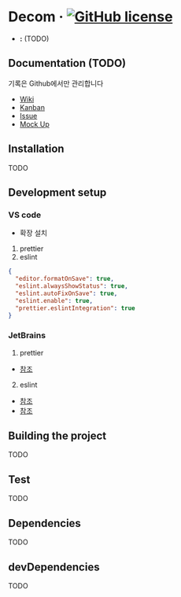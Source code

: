 # Decom &middot; [![GitHub license](https://img.shields.io/badge/license-MIT-blue.svg)](https://github.com/de-com/decom/blob/master/LICENSE)

* **:** (TODO)

## Documentation (TODO)
기록은 Github에서만 관리합니다

* [Wiki](#)
* [Kanban](#)
* [Issue](#)
* [Mock Up](#)

## Installation
TODO

## Development setup
### VS code
- 확장 설치
1. prettier
2. eslint

```json
{
  "editor.formatOnSave": true,
  "eslint.alwaysShowStatus": true,
  "eslint.autoFixOnSave": true,
  "eslint.enable": true,
  "prettier.eslintIntegration": true
}
```
### JetBrains
1. prettier
- [참조](https://medium.com/@jm90mm/adding-prettier-to-webstorm-a218eeec04d2)
2. eslint
- [참조](https://medium.com/@netczuk/even-faster-code-formatting-using-eslint-22b80d061461)
- [참조](https://medium.com/@jm90mm/adding-prettier-to-webstorm-a218eeec04d2)

## Building the project
TODO

## Test
TODO

## Dependencies
TODO

## devDependencies
TODO
